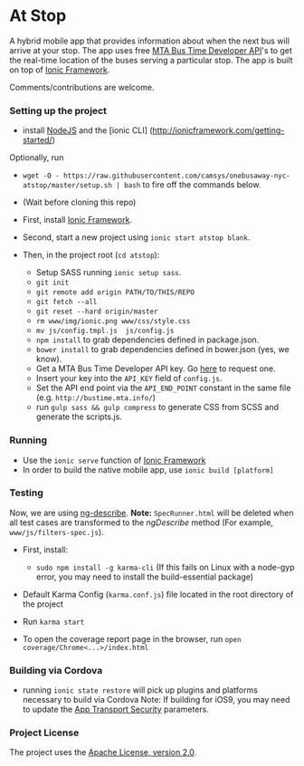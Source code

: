 # At Stop #

A hybrid mobile app that provides information about when the next bus will arrive at your stop. The app uses free [MTA Bus Time Developer API](http://bustime.mta.info/wiki/Developers/Index)'s to get the real-time location of the buses serving a particular stop. The app is built on top of [Ionic Framework](http://ionicframework.com/).

Comments/contributions are welcome.


### Setting up the project ###
* install [NodeJS](https://nodejs.org/en/) and the [ionic CLI] (http://ionicframework.com/getting-started/)

Optionally, run
* `wget -O - https://raw.githubusercontent.com/camsys/onebusaway-nyc-atstop/master/setup.sh | bash` 
to fire off the commands below. 

* (Wait before cloning this repo)
* First, install [Ionic Framework](http://ionicframework.com/getting-started/).
* Second, start a new project using `ionic start atstop blank`.
* Then, in the project root (`cd atstop`):
  * Setup SASS running `ionic setup sass`.
  * `git init`
  * `git remote add origin PATH/TO/THIS/REPO`
  * `git fetch --all`
  * `git reset --hard origin/master`
  * `rm www/img/ionic.png www/css/style.css`
  * `mv js/config.tmpl.js  js/config.js`
  * `npm install` to grab dependencies defined in package.json.
  * `bower install` to grab dependencies defined in bower.json (yes, we know).
  * Get a MTA Bus Time Developer API key. Go [here](http://spreadsheets.google.com/viewform?hl=en&formkey=dG9kcGIxRFpSS0NhQWM4UjA0V0VkNGc6MQ#gid=0) to request one.
  * Insert your key into the `API_KEY` field of `config.js`.
  * Set the API end point via the `API_END_POINT` constant in the same file (e.g. `http://bustime.mta.info/`)
  * run `gulp sass && gulp compress` to generate CSS from SCSS and generate the scripts.js.

### Running
* Use the `ionic serve` function of [Ionic Framework](http://ionicframework.com/docs/guide/testing.html)
* In order to build the native mobile app, use `ionic build [platform]`

### Testing

Now, we are using [ng-describe](https://github.com/kensho/ng-describe). **Note:** `SpecRunner.html` will be deleted when all test cases are transformed to the *ngDescribe* method (For example, `www/js/filters-spec.js`).

* First, install:
  * `sudo npm install -g karma-cli`
(If this fails on Linux with a node-gyp error, you may need to install the build-essential package)

* Default Karma Config (`karma.conf.js`) file located in the root directory of the project
* Run `karma start`
* To open the coverage report page in the browser, run `open coverage/Chrome<...>/index.html`

### Building via Cordova
* running `ionic state restore` will pick up plugins and platforms necessary to build via Cordova
 Note: If building for iOS9, you may need to update the [App Transport Security](http://ste.vn/2015/06/10/configuring-app-transport-security-ios-9-osx-10-11/) parameters.

### Project License ###
The project uses the [Apache License, version 2.0](http://opensource.org/licenses/Apache-2.0).

